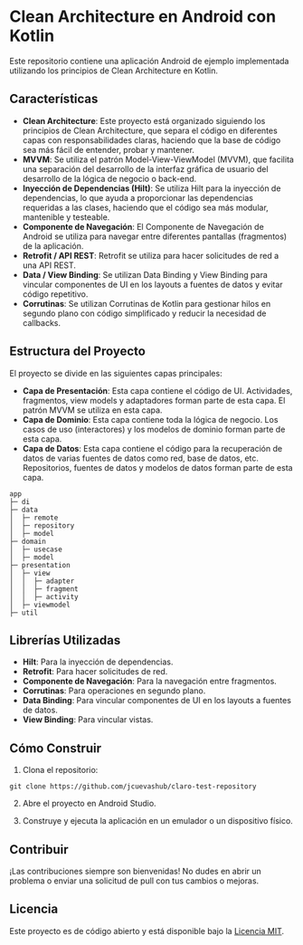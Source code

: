 
# Clean Architecture en Android con Kotlin

Este repositorio contiene una aplicación Android de ejemplo implementada utilizando los principios de Clean Architecture en Kotlin.
## Características

- **Clean Architecture**: Este proyecto está organizado siguiendo los principios de Clean Architecture, que separa el código en diferentes capas con responsabilidades claras, haciendo que la base de código sea más fácil de entender, probar y mantener.
- **MVVM**: Se utiliza el patrón Model-View-ViewModel (MVVM), que facilita una separación del desarrollo de la interfaz gráfica de usuario del desarrollo de la lógica de negocio o back-end.
- **Inyección de Dependencias (Hilt)**: Se utiliza Hilt para la inyección de dependencias, lo que ayuda a proporcionar las dependencias requeridas a las clases, haciendo que el código sea más modular, mantenible y testeable.
- **Componente de Navegación**: El Componente de Navegación de Android se utiliza para navegar entre diferentes pantallas (fragmentos) de la aplicación.
- **Retrofit / API REST**: Retrofit se utiliza para hacer solicitudes de red a una API REST.
- **Data / View Binding**: Se utilizan Data Binding y View Binding para vincular componentes de UI en los layouts a fuentes de datos y evitar código repetitivo.
- **Corrutinas**: Se utilizan Corrutinas de Kotlin para gestionar hilos en segundo plano con código simplificado y reducir la necesidad de callbacks.

## Estructura del Proyecto

El proyecto se divide en las siguientes capas principales:

- **Capa de Presentación**: Esta capa contiene el código de UI. Actividades, fragmentos, view models y adaptadores forman parte de esta capa. El patrón MVVM se utiliza en esta capa.
- **Capa de Dominio**: Esta capa contiene toda la lógica de negocio. Los casos de uso (interactores) y los modelos de dominio forman parte de esta capa.
- **Capa de Datos**: Esta capa contiene el código para la recuperación de datos de varias fuentes de datos como red, base de datos, etc. Repositorios, fuentes de datos y modelos de datos forman parte de esta capa.

```
app
├─ di
├─ data
│  ├─ remote
│  ├─ repository
│  ├─ model
├─ domain
│  ├─ usecase
│  ├─ model
├─ presentation
│  ├─ view
│  │  ├─ adapter
│  │  ├─ fragment
│  │  ├─ activity
│  ├─ viewmodel
├─ util
```

## Librerías Utilizadas

- **Hilt**: Para la inyección de dependencias.
- **Retrofit**: Para hacer solicitudes de red.
- **Componente de Navegación**: Para la navegación entre fragmentos.
- **Corrutinas**: Para operaciones en segundo plano.
- **Data Binding**: Para vincular componentes de UI en los layouts a fuentes de datos.
- **View Binding**: Para vincular vistas.

## Cómo Construir

1. Clona el repositorio:

```
git clone https://github.com/jcuevashub/claro-test-repository
```

2. Abre el proyecto en Android Studio.

3. Construye y ejecuta la aplicación en un emulador o un dispositivo físico.

## Contribuir

¡Las contribuciones siempre son bienvenidas! No dudes en abrir un problema o enviar una solicitud de pull con tus cambios o mejoras.

## Licencia

Este proyecto es de código abierto y está disponible bajo la [Licencia MIT](LICENSE).
